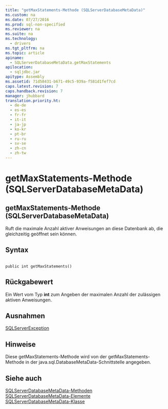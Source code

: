 ```yaml
---
title: "getMaxStatements-Methode (SQLServerDatabaseMetaData)"
ms.custom: na
ms.date: 07/27/2016
ms.prod: sql-non-specified
ms.reviewer: na
ms.suite: na
ms.technology: 
  - drivers
ms.tgt_pltfrm: na
ms.topic: article
apiname: 
  - SQLServerDatabaseMetaData.getMaxStatements
apilocation: 
  - sqljdbc.jar
apitype: Assembly
ms.assetid: 71d58431-b671-49c5-939a-f581d1fef7cd
caps.latest.revision: 7
caps.handback.revision: 7
manager: jhubbard
translation.priority.ht: 
  - de-de
  - es-es
  - fr-fr
  - it-it
  - ja-jp
  - ko-kr
  - pt-br
  - ru-ru
  - sv-se
  - zh-cn
  - zh-tw
---
```

# getMaxStatements-Methode (SQLServerDatabaseMetaData)
    
## getMaxStatements\-Methode \(SQLServerDatabaseMetaData\)  
 Ruft die maximale Anzahl aktiver Anweisungen an diese Datenbank ab, die gleichzeitig geöffnet sein können.  
  
## Syntax  
  
```  
  
public int getMaxStatements()  
```  
  
## Rückgabewert  
 Ein Wert vom Typ **int** zum Angeben der maximalen Anzahl der zulässigen aktiven Anweisungen.  
  
## Ausnahmen  
 [SQLServerException](../content/SQLServerException-Class.md)  
  
## Hinweise  
 Diese getMaxStatements\-Methode wird von der getMaxStatements\-Methode in der java.sql.DatabaseMetaData\-Schnittstelle angegeben.  
  
## Siehe auch  
 [SQLServerDatabaseMetaData-Methoden](../content/SQLServerDatabaseMetaData-Methods.md)   
 [SQLServerDatabaseMetaData-Elemente](../content/SQLServerDatabaseMetaData-Members.md)   
 [SQLServerDatabaseMetaData-Klasse](../content/SQLServerDatabaseMetaData-Class.md)  
  
  